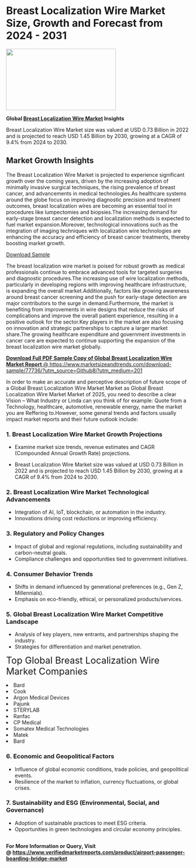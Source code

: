 <H1>Breast Localization Wire Market Size, Growth and Forecast from 2024 - 2031</H1><img class="aligncenter size-medium wp-image-584254" src="https://thirdeyenews.in/wp-content/uploads/2024/09/Global-Market-Research-300x168.jpeg" alt="" width="300" height="168" /><p><strong>Global&nbsp;<a href="https://www.marketsizeandtrends.com/download-sample/77736/?utm_source=Github8j?utm_medium=201">Breast Localization Wire Market</a> Insights</strong></p><p>Breast Localization Wire Market size was valued at USD 0.73 Billion in 2022 and is projected to reach USD 1.45 Billion by 2030, growing at a CAGR of 9.4% from 2024 to 2030.</p><p><h2>Market Growth Insights</h2> <p>The Breast Localization Wire Market is projected to experience significant growth over the coming years, driven by the increasing adoption of minimally invasive surgical techniques, the rising prevalence of breast cancer, and advancements in medical technologies.As healthcare systems around the globe focus on improving diagnostic precision and treatment outcomes, breast localization wires are becoming an essential tool in procedures like lumpectomies and biopsies.The increasing demand for early-stage breast cancer detection and localization methods is expected to fuel market expansion.Moreover, technological innovations such as the integration of imaging techniques with localization wire technologies are enhancing the accuracy and efficiency of breast cancer treatments, thereby boosting market growth.</p> <p><a href="#">Download Sample</a></p> <p>The breast localization wire market is poised for robust growth as medical professionals continue to embrace advanced tools for targeted surgeries and diagnostic procedures.The increasing use of wire localization methods, particularly in developing regions with improving healthcare infrastructure, is expanding the overall market.Additionally, factors like growing awareness around breast cancer screening and the push for early-stage detection are major contributors to the surge in demand.Furthermore, the market is benefiting from improvements in wire designs that reduce the risks of complications and improve the overall patient experience, resulting in a positive outlook for the sector.Key players in the market are also focusing on innovation and strategic partnerships to capture a larger market share.The growing healthcare expenditure and government investments in cancer care are expected to continue supporting the expansion of the breast localization wire market globally.</p> <p><a href="#"></p><p><span class=""><strong>Download Full PDF Sample Copy of Global Breast Localization Wire Market Report</strong> @ <a href="https://www.marketsizeandtrends.com/download-sample/77736/?utm_source=Github8j?utm_medium=201" target="_blank">https://www.marketsizeandtrends.com/download-sample/77736/?utm_source=Github8j?utm_medium=201</a></span></p><p>In order to make an accurate and perceptive description of future scope of a Global&nbsp;Breast Localization Wire Market Market as Global&nbsp;Breast Localization Wire Market Market of 2025, you need to describe a clear Vision &ndash; What Industry or Linda can you think of for example: Quote from a Technology, healthcare, automotive, renewable energy, name the market you are Reffering to.However, some general trends and factors usually impact market reports and their future outlook include:</p><h3>1.&nbsp;<strong>Breast Localization Wire Market Growth Projections</strong></h3><ul><li>Examine market size trends, revenue estimates and CAGR (Compounded Annual Growth Rate) projections.</li><li><p>Breast Localization Wire Market size was valued at USD 0.73 Billion in 2022 and is projected to reach USD 1.45 Billion by 2030, growing at a CAGR of 9.4% from 2024 to 2030.</p></li></ul><h3>2.&nbsp;<strong>Breast Localization Wire Market Technological Advancements</strong></h3><ul><li>Integration of AI, IoT, blockchain, or automation in the industry.</li><li>Innovations driving cost reductions or improving efficiency.</li></ul><h3>3.&nbsp;<strong>Regulatory and Policy Changes</strong></h3><ul><li>Impact of global and regional regulations, including sustainability and carbon-neutral goals.</li><li>Compliance challenges and opportunities tied to government initiatives.</li></ul><h3>4.&nbsp;<strong>Consumer Behavior Trends</strong></h3><ul><li>Shifts in demand influenced by generational preferences (e.g., Gen Z, Millennials).</li><li>Emphasis on eco-friendly, ethical, or personalized products/services.</li></ul><h3>5.&nbsp;<strong>Global Breast Localization Wire Market Competitive Landscape</strong></h3><ul><li>Analysis of key players, new entrants, and partnerships shaping the industry.</li><li>Strategies for differentiation and market penetration.</li></ul><p data-pm-slice="1 1 []"><span style="color: inherit; font-family: inherit; font-size: 25px;">Top Global Breast Localization Wire Market Companies</span></p><div class="" data-test-id=""><p><li>Bard</li><li> Cook</li><li> Argon Medical Devices</li><li> Pajunk</li><li> STERYLAB</li><li> Ranfac</li><li> CP Medical</li><li> Somatex Medical Technologies</li><li> Matek</li><li> Bard</li></p></div><h3>6.&nbsp;<strong>Economic and Geopolitical Factors</strong></h3><ul><li>Influence of global economic conditions, trade policies, and geopolitical events.</li><li>Resilience of the market to inflation, currency fluctuations, or global crises.</li></ul><h3>7.&nbsp;<strong>Sustainability and ESG (Environmental, Social, and Governance)</strong></h3><ul><li>Adoption of sustainable practices to meet ESG criteria.</li><li>Opportunities in green technologies and circular economy principles.</li></ul><h2><strong style="font-size: 14px;">For More Information or Query, Visit @&nbsp;</strong><a style="background-color: #ffffff; font-size: 14px;" href="https://www.marketsizeandtrends.com/report/breast-localization-wire-market/" target="_blank">https://www.verifiedmarketreports.com/product/airport-passenger-boarding-bridge-market</a></h2>